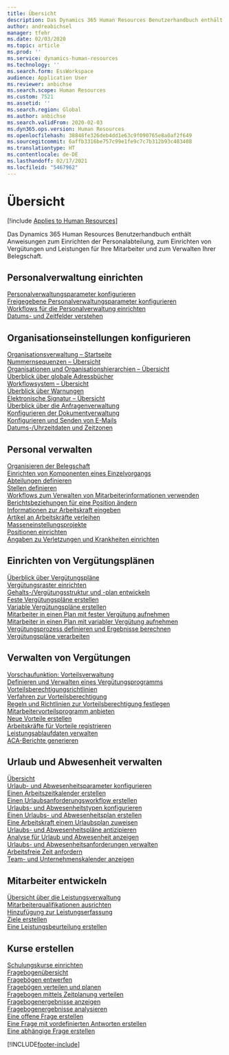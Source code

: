 ```yaml
---
title: Übersicht
description: Das Dynamics 365 Human Resources Benutzerhandbuch enthält Anweisungen zum Einrichten der Personalabteilung, zum Einrichten von Vergütungen und Leistungen für Ihre Mitarbeiter und zum Verwalten Ihrer Belegschaft.
author: andreabichsel
manager: tfehr
ms.date: 02/03/2020
ms.topic: article
ms.prod: ''
ms.service: dynamics-human-resources
ms.technology: ''
ms.search.form: EssWorkspace
audience: Application User
ms.reviewer: anbichse
ms.search.scope: Human Resources
ms.custom: 7521
ms.assetid: ''
ms.search.region: Global
ms.author: anbichse
ms.search.validFrom: 2020-02-03
ms.dyn365.ops.version: Human Resources
ms.openlocfilehash: 38848fe326deb4dd1e63c9f090765e8a0af2f649
ms.sourcegitcommit: 6affb3316be757c99e1fe9c7c7b312b93c483408
ms.translationtype: HT
ms.contentlocale: de-DE
ms.lasthandoff: 02/17/2021
ms.locfileid: "5467962"
---
```

# <a name="overview"></a>Übersicht

[!include [Applies to Human Resources](../includes/applies-to-hr.md)]

Das Dynamics 365 Human Resources Benutzerhandbuch enthält Anweisungen zum Einrichten der Personalabteilung, zum Einrichten von Vergütungen und Leistungen für Ihre Mitarbeiter und zum Verwalten Ihrer Belegschaft.

## <a name="set-up-human-resources"></a>Personalverwaltung einrichten

[Personalverwaltungsparameter konfigurieren](hr-setup-parameters.md)</br>
[Freigegebene Personalverwaltungsparameter konfigurieren](hr-setup-shared-parameters.md)</br>
[Workflows für die Personalverwaltung einrichten](hr-setup-workflows.md)</br>
[Datums- und Zeitfelder verstehen](hr-setup-date-time-fields.md)</br>

## <a name="configure-organization-settings"></a>Organisationseinstellungen konfigurieren

[Organisationsverwaltung – Startseite](../fin-ops-core/fin-ops/organization-administration/organization-administration-home-page.md?toc=/dynamics365/human-resources/toc.json)</br>
[Nummernsequenzen – Übersicht](../fin-ops-core/fin-ops/organization-administration/number-sequence-overview.md?toc=/dynamics365/human-resources/toc.json)</br>
[Organisationen und Organisationshierarchien – Übersicht](../fin-ops-core/fin-ops/organization-administration/organizations-organizational-hierarchies.md?toc=/dynamics365/human-resources/toc.json)</br>
[Überblick über globale Adressbücher](../fin-ops-core/fin-ops/organization-administration/overview-global-address-book.md?toc=/dynamics365/human-resources/toc.json)</br>
[Workflowsystem – Übersicht](../fin-ops-core/fin-ops/organization-administration/overview-workflow-system.md?toc=/dynamics365/human-resources/toc.json)</br>
[Überblick über Warnungen](../fin-ops-core/fin-ops/get-started/alerts-overview.md?toc=/dynamics365/human-resources/toc.json)</br>
[Elektronische Signatur – Übersicht](../fin-ops-core/fin-ops/organization-administration/electronic-signature-overview.md?toc=/dynamics365/human-resources/toc.json)</br>
[Überblick über die Anfragenverwaltung](../fin-ops-core/fin-ops/organization-administration/cases.md?toc=/dynamics365/human-resources/toc.json)</br>
[Konfigurieren der Dokumentverwaltung](../fin-ops-core/fin-ops/organization-administration/configure-document-management.md?toc=/dynamics365/human-resources/toc.json)</br>
[Konfigurieren und Senden von E-Mails](../fin-ops-core/fin-ops/organization-administration/configure-email.md?toc=/dynamics365/human-resources/toc.json)</br>
[Datums-/Uhrzeitdaten und Zeitzonen](../fin-ops-core/fin-ops/organization-administration/date-time-zones.md?toc=/dynamics365/human-resources/toc.json)</br>

## <a name="manage-personnel"></a>Personal verwalten

[Organisieren der Belegschaft](hr-personnel-departments-jobs-positions.md)</br>
[Einrichten von Komponenten eines Einzelvorgangs](hr-personnel-jobs.md)</br>
[Abteilungen definieren](hr-personnel-define-departments.md)</br>
[Stellen definieren](hr-personnel-define-jobs.md)</br>
[Workflows zum Verwalten von Mitarbeiterinformationen verwenden](hr-workflow-manage-employee-information.md)</br>
[Berichtsbeziehungen für eine Position ändern](hr-personnel-modify-reporting-relationships-position.md)</br>
[Informationen zur Arbeitskraft eingeben](hr-personnel-enter-worker-information.md)</br>
[Artikel an Arbeitskräfte verleihen](hr-personnel-loan-item-worker.md)</br>
[Masseneinstellungsprojekte](hr-personnel-mass-hire-projects.md)</br>
[Positionen einrichten](hr-personnel-set-up-positions.md)</br>
[Angaben zu Verletzungen und Krankheiten einrichten](hr-personnel-set-up-injury-illness-information.md)</br>

## <a name="set-up-compensation-plans"></a>Einrichten von Vergütungsplänen

[Überblick über Vergütungspläne](hr-compensation-overview.md)</br>
[Vergütungsraster einrichten](hr-compensation-grids.md)</br>
[Gehalts-/Vergütungsstruktur und -plan entwickeln](hr-compensation-structure.md)</br>
[Feste Vergütungspläne erstellen](hr-compensation-fixed-plans.md)</br>
[Variable Vergütungspläne erstellen](hr-compensation-variable-plans.md)</br>
[Mitarbeiter in einen Plan mit fester Vergütung aufnehmen](hr-compensation-enroll-employees-fixed.md)</br>
[Mitarbeiter in einen Plan mit variabler Vergütung aufnehmen](hr-compensation-enroll-employees-variable.md)</br>
[Vergütungsprozess definieren und Ergebnisse berechnen](hr-compensation-define-process.md)</br>
[Vergütungspläne verarbeiten](hr-compensation-process.md)</br>

## <a name="manage-benefits"></a>Verwalten von Vergütungen

[Vorschaufunktion: Vorteilsverwaltung](hr-benefits-management-overview.md)</br>
[Definieren und Verwalten eines Vergütungsprogramms](hr-benefits-manage-program.md)</br>
[Vorteilsberechtigungsrichtlinien](hr-benefits-eligibility-policies.md)</br>
[Verfahren zur Vorteilsberechtigung](hr-benefits-eligibility-process.md)</br>
[Regeln und Richtlinien zur Vorteilsberechtigung festlegen](hr-benefits-define-eligibility-rules.md)</br>
[Mitarbeitervorteilsprogramm anbieten](hr-benefits-deliver-employee-benefits-program.md)</br>
[Neue Vorteile erstellen](hr-benefits-create.md)</br>
[Arbeitskräfte für Vorteile registrieren](hr-benefits-enroll-workers.md)</br>
[Leistungsablaufdaten verwalten](hr-benefits-expiration-dates.md)</br>
[ACA-Berichte generieren](hr-benefits-aca-reports.md)</br>

## <a name="manage-leave-and-absence"></a>Urlaub und Abwesenheit verwalten

[Übersicht](hr-leave-and-absence-overview.md)</br>
[Urlaub- und Abwesenheitsparameter konfigurieren](hr-leave-and-absence-parameters.md)</br>
[Einen Arbeitszeitkalender erstellen](hr-leave-and-absence-working-time-calendar.md)</br>
[Einen Urlaubsanforderungsworkflow erstellen](hr-leave-and-absence-workflow.md)</br>
[Urlaubs- und Abwesenheitstypen konfigurieren](hr-leave-and-absence-types.md)</br>
[Einen Urlaubs- und Abwesenheitsplan erstellen](hr-leave-and-absence-plans.md)</br>
[Eine Arbeitskraft einem Urlaubsplan zuweisen](hr-leave-and-absence-enroll.md)</br>
[Urlaubs- und Abwesenheitspläne antizipieren](hr-leave-and-absence-accrue.md)</br>
[Analyse für Urlaub und Abwesenheit anzeigen](hr-leave-and-absence-analytics.md)</br>
[Urlaubs- und Abwesenheitsanforderungen verwalten](hr-employee-self-service-manage-requests.md)</br>
[Arbeitsfreie Zeit anfordern](hr-employee-self-service-request-time-off.md)</br>
[Team- und Unternehmenskalender anzeigen](hr-employee-self-service-calendar.md)</br>

## <a name="develop-employees"></a>Mitarbeiter entwickeln

[Übersicht über die Leistungsverwaltung](hr-develop-performance-management-overview.md)</br>
[Mitarbeiterqualifikationen ausrichten](hr-develop-skills.md)</br>
[Hinzufügung zur Leistungserfassung](hr-develop-add-performance-journal.md)</br>
[Ziele erstellen](hr-develop-create-goal.md)</br>
[Eine Leistungsbeurteilung erstellen](hr-develop-create-performance-review.md)</br>

## <a name="create-courses"></a>Kurse erstellen

[Schulungskurse einrichten](hr-learning-courses.md)</br>
[Fragebogenübersicht](hr-learning-questionnaires.md)</br>
[Fragebögen entwerfen](hr-learning-design-questionnaires.md)</br>
[Fragebögen verteilen und planen](hr-learning-distribute-questionnaires.md)</br>
[Fragebogen mittels Zeitplanung verteilen](hr-learning-distribute-questionnaires-scheduling.md)</br>
[Fragebogenergebnisse anzeigen](hr-learning-evaluate-questionnaire-results.md)</br>
[Fragebogenergebnisse analysieren](hr-learning-analyze-questionnaire-results.md)</br>
[Eine offene Frage erstellen](hr-learning-create-open-ended-question.md)</br>
[Eine Frage mit vordefinierten Antworten erstellen](hr-learning-create-closed-ended-question.md)</br>
[Eine abhängige Frage erstellen](hr-learning-depending-question.md)</br>





[!INCLUDE[footer-include](../includes/footer-banner.md)]